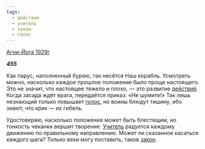 ```yaml
---
tags:
  - действие
  - учитель
  - закон
  - голос
---
```

[Агни-Йога 1929г](https://127.0.0.1:4002/agni/1929)

___455___

Как парус, наполненный бурею, так несётся Наш корабль. Усмотреть можно, насколько каждое прошлое положение было проще настоящего. Это не значит, что настоящее тяжело и плохо, — это развитие [действий](../../../tags/#действие). Когда засада ждёт врага, передаётся приказ: «Не шумите!» Так лишь незнающий только повышает [голос](../../../tags/#голос), но воины блюдут тишину, ибо знают, что крик — их гибель.   

Удостоверяю, насколько положение может быть блестящим, но тонкость чеканки вершит творение. [Учитель](../../../tags/#учитель) радуется каждому движению по правильному направлению. Может ли сказанное касаться каждого шага? Только вехи могу поставить, таков [закон](../../../tags/#закон).
